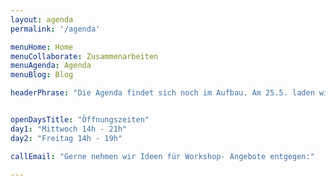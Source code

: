 ```yaml
---
layout: agenda
permalink: '/agenda'

menuHome: Home
menuCollaborate: Zusammenarbeiten
menuAgenda: Agenda
menuBlog: Blog

headerPhrase: "Die Agenda findet sich noch im Aufbau. Am 25.5. laden wir euch herzlich zur POP ARTY (Post- Opening- Party) ein"


openDaysTitle: "Öffnungszeiten"
day1: "Mittwoch 14h - 21h"
day2: "Freitag 14h - 19h"

callEmail: "Gerne nehmen wir Ideen für Workshop- Angebote entgegen:"

---
```

